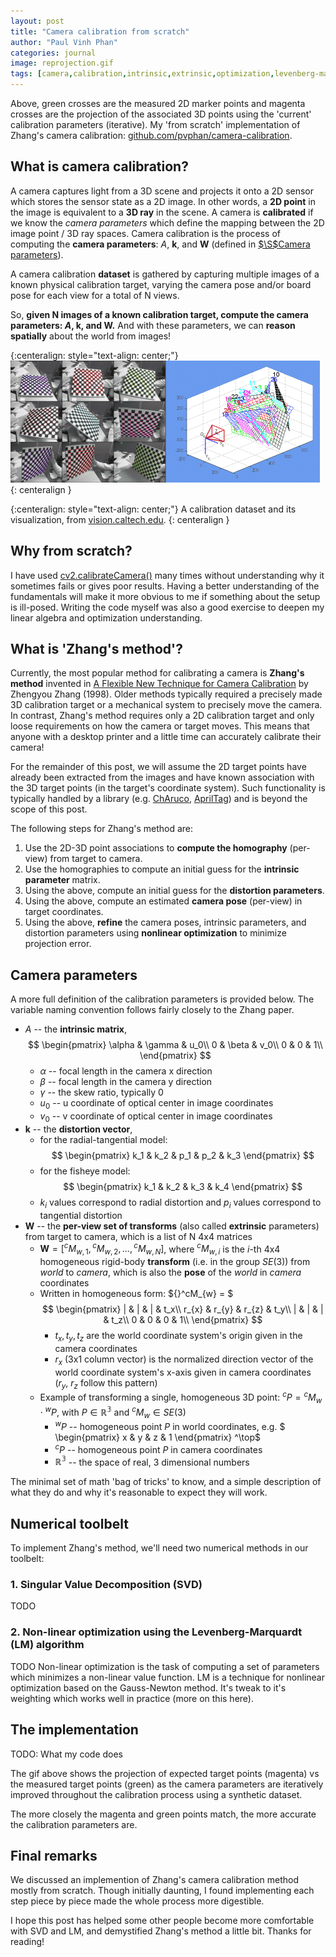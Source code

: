 ```yaml
---
layout: post
title: "Camera calibration from scratch"
author: "Paul Vinh Phan"
categories: journal
image: reprojection.gif
tags: [camera,calibration,intrinsic,extrinsic,optimization,levenberg-marquardt]
---
```


Above, green crosses are the measured 2D marker points and magenta crosses are the projection of the associated 3D points using the 'current' calibration parameters (iterative).
My 'from scratch' implementation of Zhang's camera calibration: [github.com/pvphan/camera-calibration](https://github.com/pvphan/camera-calibration).

## What is camera calibration?

A camera captures light from a 3D scene and projects it onto a 2D sensor which stores the sensor state as a 2D image.
In other words, a **2D point** in the image is equivalent to a **3D ray** in the scene.
A camera is **calibrated** if we know the *camera parameters* which define the mapping between the 2D image point / 3D ray spaces.
Camera calibration is the process of computing the **camera parameters**: $A$, $\textbf{k}$, and $\textbf{W}$ (defined in [$\S$Camera parameters](#camera-parameters)).

A camera calibration **dataset** is gathered by capturing multiple images of a known physical calibration target, varying the camera pose and/or board pose for each view for a total of N views.

So, **given N images of a known calibration target, compute the camera parameters: $A$, $\textbf{k}$, and $\textbf{W}$.** And with these parameters, we can **reason spatially** about the world from images!

{:centeralign: style="text-align: center;"}
![Figure 1](assets/img/pict_calib_mini2.gif)
{: centeralign }

{:centeralign: style="text-align: center;"}
A calibration dataset and its visualization, from [vision.caltech.edu](http://www.vision.caltech.edu/bouguetj/calib_doc/).
{: centeralign }


## Why from scratch?

I have used [cv2.calibrateCamera()](https://docs.opencv.org/4.x/d9/d0c/group__calib3d.html#ga3207604e4b1a1758aa66acb6ed5aa65d) many times without understanding why it sometimes fails or gives poor results.
Having a better understanding of the fundamentals will make it more obvious to me if something about the setup is ill-posed.
Writing the code myself was also a good exercise to deepen my linear algebra and optimization understanding.


## What is 'Zhang's method'?

Currently, the most popular method for calibrating a camera is **Zhang's method** invented in [A Flexible New Technique for Camera Calibration](https://www.microsoft.com/en-us/research/wp-content/uploads/2016/02/tr98-71.pdf) by Zhengyou Zhang (1998).
Older methods typically required a precisely made 3D calibration target or a mechanical system to precisely move the camera.
In contrast, Zhang's method requires only a 2D calibration target and only loose requirements on how the camera or target moves.
This means that anyone with a desktop printer and a little time can accurately calibrate their camera!

For the remainder of this post, we will assume the 2D target points have already been extracted from the images and have known association with the 3D target points (in the target's coordinate system).
Such functionality is typically handled by a library (e.g. [ChAruco](https://docs.opencv.org/3.4/df/d4a/tutorial_charuco_detection.html), [AprilTag](https://april.eecs.umich.edu/software/apriltag)) and is beyond the scope of this post.

The following steps for Zhang's method are:
1. Use the 2D-3D point associations to **compute the homography** (per-view) from target to camera.
2. Use the homographies to compute an initial guess for the **intrinsic parameter** matrix.
3. Using the above, compute an initial guess for the **distortion parameters**.
4. Using the above, compute an estimated **camera pose** (per-view) in target coordinates.
5. Using the above, **refine** the camera poses, intrinsic parameters, and distortion parameters using **nonlinear optimization** to minimize projection error.


## Camera parameters

A more full definition of the calibration parameters is provided below. The variable naming convention follows fairly closely to the Zhang paper.
- $A$ -- the **intrinsic matrix**,
$$
\begin{pmatrix}
\alpha & \gamma & u_0\\
0 & \beta & v_0\\
0 & 0 & 1\\
\end{pmatrix}
$$
    - $\alpha$ -- focal length in the camera x direction
    - $\beta$ -- focal length in the camera y direction
    - $\gamma$ -- the skew ratio, typically 0
    - $u_0$ -- u coordinate of optical center in image coordinates
    - $v_0$ -- v coordinate of optical center in image coordinates
- $\textbf{k}$ -- the **distortion vector**,
    - for the radial-tangential model:
$$
\begin{pmatrix}
k_1 & k_2 & p_1 & p_2 & k_3
\end{pmatrix}
$$
    - for the fisheye model:
$$
\begin{pmatrix}
k_1 & k_2 & k_3 & k_4
\end{pmatrix}
$$
    - $k_i$ values correspond to radial distortion and $p_i$ values correspond to tangential distortion
- $\textbf{W}$ -- the **per-view set of transforms** (also called **extrinsic** parameters) from target to camera, which is a list of N 4x4 matrices
    - $\textbf{W} = [{}^cM_{w,1}, {}^cM_{w,2}, ..., {}^cM_{w,N}]$, where ${}^cM_{w,i}$ is the $i$-th 4x4 homogeneous rigid-body **transform** (i.e. in the group $SE(3)$) from *world* to *camera*, which is also the **pose** of the *world* in *camera* coordinates
    - Written in homogeneous form: ${}^cM_{w} = $
$$
\begin{pmatrix}
|     & |     & |     & t_x\\
r_{x} & r_{y} & r_{z} & t_y\\
|     & |     & |     & t_z\\
0 & 0 & 0 & 1\\
\end{pmatrix}
$$
        - $t_x, t_y, t_z$ are the world coordinate system's origin given in the camera coordinates
        - $r_x$ (3x1 column vector) is the normalized direction vector of the world coordinate system's x-axis given in camera coordinates ($r_y$, $r_z$ follow this pattern)
    - Example of transforming a single, homogeneous 3D point: ${}^cP = {}^cM_{w} \cdot {}^wP$, with $P \in \mathbb{R^3}$ and ${}^cM_{w} \in SE(3)$
        - ${}^wP$ -- homogeneous point $P$ in world coordinates, e.g.
$
\begin{pmatrix}
x & y & z & 1
\end{pmatrix}
^\top$
        - ${}^cP$ -- homogeneous point $P$ in camera coordinates
        - $\mathbb{R^3}$ -- the space of real, 3 dimensional numbers

The minimal set of math 'bag of tricks' to know, and a simple description of what they do and why it's reasonable to expect they will work.


## Numerical toolbelt

To implement Zhang's method, we'll need two numerical methods in our toolbelt:

### 1. Singular Value Decomposition (SVD)

TODO


### 2. Non-linear optimization using the Levenberg-Marquardt (LM) algorithm

TODO
Non-linear optimization is the task of computing a set of parameters which minimizes a non-linear value function.
LM is a technique for nonlinear optimization based on the Gauss-Newton method.
It's tweak to it's weighting which works well in practice (more on this here).


## The implementation
TODO: What my code does

The gif above shows the projection of expected target points (magenta) vs the measured target points (green) as the camera parameters are iteratively improved throughout the calibration process using a synthetic dataset.

The more closely the magenta and green points match, the more accurate the calibration parameters are.


## Final remarks

We discussed an implemention of Zhang's camera calibration method mostly from scratch.
Though initially daunting, I found implementing each step piece by piece made the whole process more digestible.

I hope this post has helped some other people become more comfortable with SVD and LM, and demystified Zhang's method a little bit.
Thanks for reading!

